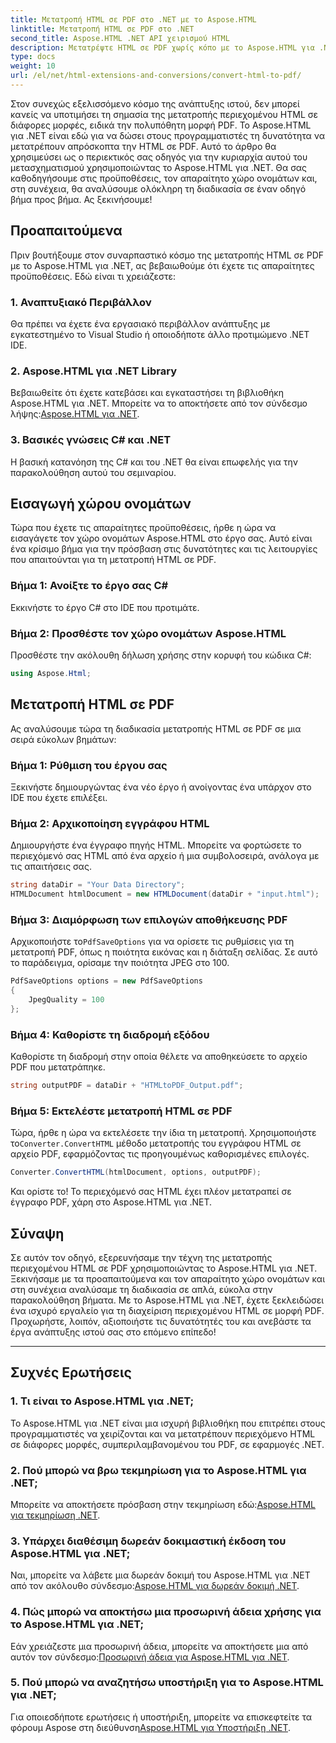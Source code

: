 ```yaml
---
title: Μετατροπή HTML σε PDF στο .NET με το Aspose.HTML
linktitle: Μετατροπή HTML σε PDF στο .NET
second_title: Aspose.HTML .NET API χειρισμού HTML
description: Μετατρέψτε HTML σε PDF χωρίς κόπο με το Aspose.HTML για .NET. Ακολουθήστε τον οδηγό βήμα προς βήμα και απελευθερώστε τη δύναμη της μετατροπής HTML σε PDF.
type: docs
weight: 10
url: /el/net/html-extensions-and-conversions/convert-html-to-pdf/
---
```


Στον συνεχώς εξελισσόμενο κόσμο της ανάπτυξης ιστού, δεν μπορεί κανείς να υποτιμήσει τη σημασία της μετατροπής περιεχομένου HTML σε διάφορες μορφές, ειδικά την πολυπόθητη μορφή PDF. Το Aspose.HTML για .NET είναι εδώ για να δώσει στους προγραμματιστές τη δυνατότητα να μετατρέπουν απρόσκοπτα την HTML σε PDF. Αυτό το άρθρο θα χρησιμεύσει ως ο περιεκτικός σας οδηγός για την κυριαρχία αυτού του μετασχηματισμού χρησιμοποιώντας το Aspose.HTML για .NET. Θα σας καθοδηγήσουμε στις προϋποθέσεις, τον απαραίτητο χώρο ονομάτων και, στη συνέχεια, θα αναλύσουμε ολόκληρη τη διαδικασία σε έναν οδηγό βήμα προς βήμα. Ας ξεκινήσουμε!

## Προαπαιτούμενα

Πριν βουτήξουμε στον συναρπαστικό κόσμο της μετατροπής HTML σε PDF με το Aspose.HTML για .NET, ας βεβαιωθούμε ότι έχετε τις απαραίτητες προϋποθέσεις. Εδώ είναι τι χρειάζεστε:

### 1. Αναπτυξιακό Περιβάλλον

Θα πρέπει να έχετε ένα εργασιακό περιβάλλον ανάπτυξης με εγκατεστημένο το Visual Studio ή οποιοδήποτε άλλο προτιμώμενο .NET IDE.

### 2. Aspose.HTML για .NET Library

Βεβαιωθείτε ότι έχετε κατεβάσει και εγκαταστήσει τη βιβλιοθήκη Aspose.HTML για .NET. Μπορείτε να το αποκτήσετε από τον σύνδεσμο λήψης:[Aspose.HTML για .NET](https://releases.aspose.com/html/net/).

### 3. Βασικές γνώσεις C# και .NET

Η βασική κατανόηση της C# και του .NET θα είναι επωφελής για την παρακολούθηση αυτού του σεμιναρίου.

## Εισαγωγή χώρου ονομάτων

Τώρα που έχετε τις απαραίτητες προϋποθέσεις, ήρθε η ώρα να εισαγάγετε τον χώρο ονομάτων Aspose.HTML στο έργο σας. Αυτό είναι ένα κρίσιμο βήμα για την πρόσβαση στις δυνατότητες και τις λειτουργίες που απαιτούνται για τη μετατροπή HTML σε PDF.

### Βήμα 1: Ανοίξτε το έργο σας C#

Εκκινήστε το έργο C# στο IDE που προτιμάτε.

### Βήμα 2: Προσθέστε τον χώρο ονομάτων Aspose.HTML

Προσθέστε την ακόλουθη δήλωση χρήσης στην κορυφή του κώδικα C#:

```csharp
using Aspose.Html;
```

## Μετατροπή HTML σε PDF

Ας αναλύσουμε τώρα τη διαδικασία μετατροπής HTML σε PDF σε μια σειρά εύκολων βημάτων:

### Βήμα 1: Ρύθμιση του έργου σας

Ξεκινήστε δημιουργώντας ένα νέο έργο ή ανοίγοντας ένα υπάρχον στο IDE που έχετε επιλέξει.

### Βήμα 2: Αρχικοποίηση εγγράφου HTML

Δημιουργήστε ένα έγγραφο πηγής HTML. Μπορείτε να φορτώσετε το περιεχόμενό σας HTML από ένα αρχείο ή μια συμβολοσειρά, ανάλογα με τις απαιτήσεις σας.

```csharp
string dataDir = "Your Data Directory";
HTMLDocument htmlDocument = new HTMLDocument(dataDir + "input.html");
```

### Βήμα 3: Διαμόρφωση των επιλογών αποθήκευσης PDF

 Αρχικοποιήστε το`PdfSaveOptions` για να ορίσετε τις ρυθμίσεις για τη μετατροπή PDF, όπως η ποιότητα εικόνας και η διάταξη σελίδας. Σε αυτό το παράδειγμα, ορίσαμε την ποιότητα JPEG στο 100.

```csharp
PdfSaveOptions options = new PdfSaveOptions
{
    JpegQuality = 100
};
```

### Βήμα 4: Καθορίστε τη διαδρομή εξόδου

Καθορίστε τη διαδρομή στην οποία θέλετε να αποθηκεύσετε το αρχείο PDF που μετατράπηκε.

```csharp
string outputPDF = dataDir + "HTMLtoPDF_Output.pdf";
```

### Βήμα 5: Εκτελέστε μετατροπή HTML σε PDF

 Τώρα, ήρθε η ώρα να εκτελέσετε την ίδια τη μετατροπή. Χρησιμοποιήστε το`Converter.ConvertHTML` μέθοδο μετατροπής του εγγράφου HTML σε αρχείο PDF, εφαρμόζοντας τις προηγουμένως καθορισμένες επιλογές.

```csharp
Converter.ConvertHTML(htmlDocument, options, outputPDF);
```

Και ορίστε το! Το περιεχόμενό σας HTML έχει πλέον μετατραπεί σε έγγραφο PDF, χάρη στο Aspose.HTML για .NET.

## Σύναψη

Σε αυτόν τον οδηγό, εξερευνήσαμε την τέχνη της μετατροπής περιεχομένου HTML σε PDF χρησιμοποιώντας το Aspose.HTML για .NET. Ξεκινήσαμε με τα προαπαιτούμενα και τον απαραίτητο χώρο ονομάτων και στη συνέχεια αναλύσαμε τη διαδικασία σε απλά, εύκολα στην παρακολούθηση βήματα. Με το Aspose.HTML για .NET, έχετε ξεκλειδώσει ένα ισχυρό εργαλείο για τη διαχείριση περιεχομένου HTML σε μορφή PDF. Προχωρήστε, λοιπόν, αξιοποιήστε τις δυνατότητές του και ανεβάστε τα έργα ανάπτυξης ιστού σας στο επόμενο επίπεδο!

---

## Συχνές Ερωτήσεις

### 1. Τι είναι το Aspose.HTML για .NET;

Το Aspose.HTML για .NET είναι μια ισχυρή βιβλιοθήκη που επιτρέπει στους προγραμματιστές να χειρίζονται και να μετατρέπουν περιεχόμενο HTML σε διάφορες μορφές, συμπεριλαμβανομένου του PDF, σε εφαρμογές .NET.

### 2. Πού μπορώ να βρω τεκμηρίωση για το Aspose.HTML για .NET;

 Μπορείτε να αποκτήσετε πρόσβαση στην τεκμηρίωση εδώ:[Aspose.HTML για τεκμηρίωση .NET](https://reference.aspose.com/html/net/).

### 3. Υπάρχει διαθέσιμη δωρεάν δοκιμαστική έκδοση του Aspose.HTML για .NET;

 Ναι, μπορείτε να λάβετε μια δωρεάν δοκιμή του Aspose.HTML για .NET από τον ακόλουθο σύνδεσμο:[Aspose.HTML για δωρεάν δοκιμή .NET](https://releases.aspose.com/).

### 4. Πώς μπορώ να αποκτήσω μια προσωρινή άδεια χρήσης για το Aspose.HTML για .NET;

Εάν χρειάζεστε μια προσωρινή άδεια, μπορείτε να αποκτήσετε μια από αυτόν τον σύνδεσμο:[Προσωρινή άδεια για Aspose.HTML για .NET](https://purchase.aspose.com/temporary-license/).

### 5. Πού μπορώ να αναζητήσω υποστήριξη για το Aspose.HTML για .NET;

 Για οποιεσδήποτε ερωτήσεις ή υποστήριξη, μπορείτε να επισκεφτείτε τα φόρουμ Aspose στη διεύθυνση[Aspose.HTML για Υποστήριξη .NET](https://forum.aspose.com/).